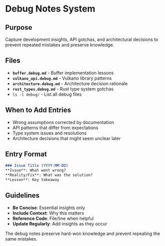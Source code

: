 # Debug Notes System

## Purpose
Capture development insights, API gotchas, and architectural decisions to prevent repeated mistakes and preserve knowledge.

## Files
- **`buffer.debug.md`** - Buffer implementation lessons
- **`vulkano_api.debug.md`** - Vulkano library patterns  
- **`architecture.debug.md`** - Architecture decision rationale
- **`rust_types.debug.md`** - Rust type system gotchas
- `ls -l debug/` - List all debug files

## When to Add Entries
- Wrong assumptions corrected by documentation
- API patterns that differ from expectations  
- Type system issues and resolutions
- Architecture decisions that might seem unclear later

## Entry Format
```markdown
### Issue Title (YYYY-MM-DD)
**Issue**: What went wrong?  
**Reality/Fix**: What was the solution?  
**Lesson**: Key takeaway
```

## Guidelines
- **Be Concise**: Essential insights only
- **Include Context**: Why this matters
- **Reference Code**: File/line when helpful
- **Update Regularly**: Add insights as they occur

The debug notes preserve hard-won knowledge and prevent repeating the same mistakes.